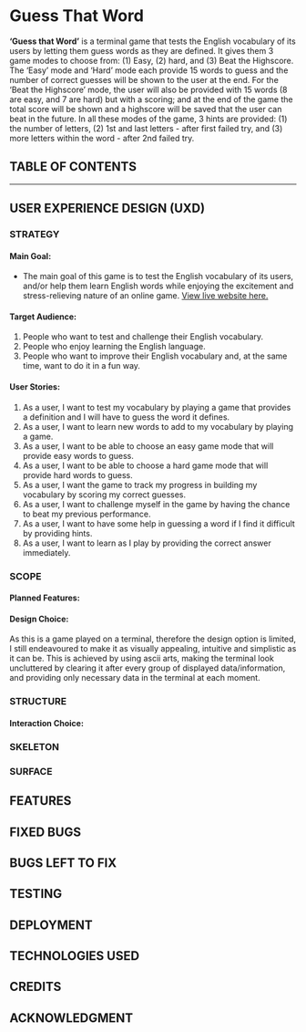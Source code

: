 # Guess That Word
<!-- use ezgif -->
**‘Guess that Word’** is a terminal game that tests the English vocabulary of its users by letting them guess words as they are defined. It gives them 3 game modes to choose from: (1) Easy, (2) hard, and (3) Beat the Highscore. The ‘Easy’ mode and ‘Hard’ mode each provide 15 words to guess and the number of correct guesses will be shown to the user at the end. For the ‘Beat the Highscore’ mode, the user will also be provided with 15 words (8 are easy, and 7 are hard) but with a scoring; and at the end of the game the total score will be shown and a highscore will be saved that the user can beat in the future. In all these modes of the game, 3 hints are provided: (1) the number of letters, (2) 1st and last letters - after first failed try, and (3) more letters within the word - after 2nd failed try.

## TABLE OF CONTENTS
<!-- table of contents here -->

___
## USER EXPERIENCE DESIGN (UXD)

### STRATEGY
#### Main Goal:
* The main goal of this game is to test the English vocabulary of its users, and/or help them learn English words while enjoying the excitement and stress-relieving nature of an online game. [View live website here.](https://guess-that-word-game.herokuapp.com/)

#### Target Audience:
1. People who want to test and challenge their English vocabulary.
2. People who enjoy learning the English language.
3. People who want to improve their English vocabulary and, at the same time, want to do it in a fun way.

#### User Stories:
1. As a user, I want to test my vocabulary by playing a game that provides a definition and I will have to guess the word it defines.
2. As a user, I want to learn new words to add to my vocabulary by playing a game.
3. As a user, I want to be able to choose an easy game mode that will provide easy words to guess.
4. As a user, I want to be able to choose a hard game mode that will provide hard words to guess.
5. As a user, I want the game to track my progress in building my vocabulary by scoring my correct guesses.
6. As a user, I want to challenge myself in the game by having the chance to beat my previous performance.
7. As a user, I want to have some help in guessing a word if I find it difficult by providing hints.
8. As a user,  I want to learn as I play by providing the correct answer immediately.

### SCOPE
#### Planned Features:
<!-- content here -->

#### Design Choice:
As this is a game played on a terminal, therefore the design option is limited, I still endeavoured to  make it as visually appealing, intuitive and simplistic as it can be. This is achieved by using ascii arts, making the terminal look uncluttered by clearing it after every group of displayed data/information, and providing only necessary data in the terminal at each moment.

### STRUCTURE
#### Interaction Choice:
<!-- content here -->

### SKELETON
<!-- Flow Diagram -->

### SURFACE
<!-- content here -->


## FEATURES
<!-- content here -->

## FIXED BUGS
<!-- content here -->

## BUGS LEFT TO FIX
<!-- content here -->

## TESTING
<!-- content here -->
<!-- Pep8 online -->

## DEPLOYMENT
<!-- content here -->

## TECHNOLOGIES USED
<!-- include libraries -->

## CREDITS
<!-- content here -->

## ACKNOWLEDGMENT
<!-- content here -->